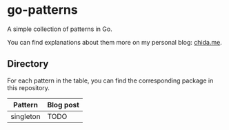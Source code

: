 # go-patterns

A simple collection of patterns in Go.

You can find explanations about them more on my personal blog:
[chida.me](https://chida.me).

## Directory
For each pattern in the table, you can find the corresponding package in this
repository.

| Pattern | Blog post |
| --- | --- |
| singleton | TODO |
